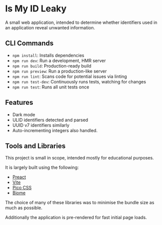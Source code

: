# Is My ID Leaky

A small web application, intended to determine whether identifiers used in an application reveal unwanted information.

## CLI Commands

* `npm install`: Installs dependencies
* `npm run dev`: Run a development, HMR server
* `npm run build`: Production-ready build
* `npm run preview`: Run a production-like server
* `npm run lint`: Scans code for potential issues via linting
* `npm run test-dev`: Continuously runs tests, watching for changes
* `npm run test`: Runs all unit tests once

## Features

* Dark mode
* ULID identifiers detected and parsed
* UUID v7 identifiers similarly
* Auto-incrementing integers also handled.

## Tools and Libraries

This project is small in scope, intended mostly for educational purposes.

It is largely built using the following:

* [Preact](https://preactjs.com/)
* [Vite](https://vite.dev/)
* [Pico CSS](https://picocss.com/)
* [Biome](https://biomejs.dev/)

The choice of many of these libraries was to minimise the bundle size as much as possible.

Additionally the application is pre-rendered for fast initial page loads.
